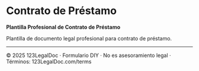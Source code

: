 # Contrato de Préstamo

**Plantilla Profesional de Contrato de Préstamo**

Plantilla de documento legal profesional para contrato de préstamo.

---

© 2025 123LegalDoc · Formulario DIY · No es asesoramiento legal · Términos: 123LegalDoc.com/terms
